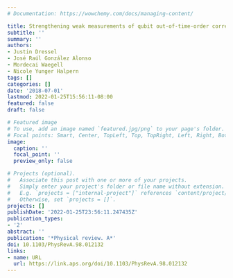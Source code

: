 ```yaml
---
# Documentation: https://wowchemy.com/docs/managing-content/

title: Strengthening weak measurements of qubit out-of-time-order correlators
subtitle: ''
summary: ''
authors:
- Justin Dressel
- José Raúl González Alonso
- Mordecai Waegell
- Nicole Yunger Halpern
tags: []
categories: []
date: '2018-07-01'
lastmod: 2022-01-25T15:56:11-08:00
featured: false
draft: false

# Featured image
# To use, add an image named `featured.jpg/png` to your page's folder.
# Focal points: Smart, Center, TopLeft, Top, TopRight, Left, Right, BottomLeft, Bottom, BottomRight.
image:
  caption: ''
  focal_point: ''
  preview_only: false

# Projects (optional).
#   Associate this post with one or more of your projects.
#   Simply enter your project's folder or file name without extension.
#   E.g. `projects = ["internal-project"]` references `content/project/deep-learning/index.md`.
#   Otherwise, set `projects = []`.
projects: []
publishDate: '2022-01-25T23:56:11.247435Z'
publication_types:
- '2'
abstract: ''
publication: '*Physical review. A*'
doi: 10.1103/PhysRevA.98.012132
links:
- name: URL
  url: https://link.aps.org/doi/10.1103/PhysRevA.98.012132
---
```

